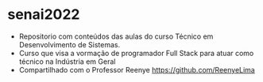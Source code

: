 # senai2022
- Repositorio com conteúdos das aulas do curso Técnico em Desenvolvimento de Sistemas.
- Curso que visa a vormação de programador Full Stack para atuar como técnico na Indústria em Geral
- Compartilhado com o Professor Reenye https://github.com/ReenyeLima